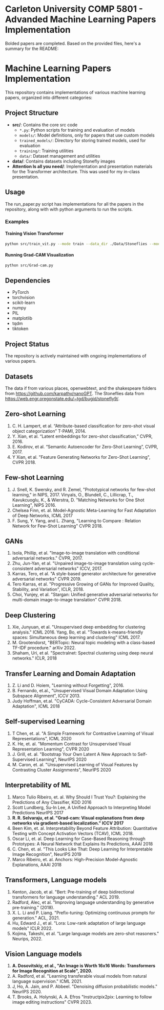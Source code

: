 # Carleton University COMP 5801 - Advanded Machine Learning Papers Implementation

Bolded papers are completed.
Based on the provided files, here's a summary for the README:

# Machine Learning Papers Implementation

This repository contains implementations of various machine learning papers, organized into different categories:

## Project Structure

-   **src/**: Contains the core src code
    -   `*.py`: Python scripts for training and evaluation of models
    -   `models/`: Model definitions, only for papers that use custom models
    -   `trained_models/`: Directory for storing trained models, used for evaluation
    -   `training/`: Training utilities
    -   `data/`: Dataset management and utilities
-   **data/**: Contains datasets including Stonefly images
-   **Attention Is all you need/**: Implementation and presentation materials for the Transformer architecture. This was used for my in-class presentation.

## Usage

The run_paper.py script has implementations for all the papers in the repository, along with with python arguments to run the scripts.

### Examples

#### Training Vision Transformer

```bash
python src/train_vit.py --mode train --data_dir ./Data/Stoneflies --model_path ./trained_models/vit_stonefly/best_model.pt --epochs 10 --batch_size 32 --learning_rate 0.001 --augment
```

#### Running Grad-CAM Visualization

```bash
python src/Grad-cam.py
```

## Dependencies

-   PyTorch
-   torchvision
-   scikit-learn
-   numpy
-   PIL
-   matplotlib
-   tqdm
-   tiktoken

## Project Status

The repository is actively maintained with ongoing implementations of various papers.

## Datasets

The data if from various places, openwebtext, and the shakespeare folders from https://github.com/karpathy/nanoGPT. The Stoneflies data from https://web.engr.oregonstate.edu/~tgd/bugid/stonefly9/.

## Zero-shot Learning

1. C. H. Lampert, et al. “Attribute-based classification for zero-shot visual object categorization” T-PAMI, 2014.
2. Y. Xian, et al. “Latent embeddings for zero-shot classification,” CVPR, 2016.
3. E. Kodirov, et al. “Semantic Autoencoder for Zero-Shot Learning”, CVPR, 2017.
4. Y Xian, et al. "Feature Generating Networks for Zero-Shot Learning", CVPR 2018.

## Few-shot Learning

1. J. Snell, K. Swersky, and R. Zemel, "Prototypical networks for few-shot learning," in NIPS, 2017.
   Vinyals, O., Blundell, C., Lillicrap, T., Kavukcuoglu, K., & Wierstra, D. "Matching Networks for One Shot Learning", NIPS 2016.
2. Chelsea Finn, et. al. Model-Agnostic Meta-Learning for Fast Adaptation of Deep Networks, ICML 2017
3. F. Sung, Y. Yang, and L. Zhang, "Learning to Compare : Relation Network for Few-Shot Learning" CVPR 2018.

## GANs

1. Isola, Phillip, et al. "Image-to-image translation with conditional adversarial networks." CVPR, 2017.
2. Zhu, Jun-Yan, et al. "Unpaired image-to-image translation using cycle-consistent adversarial networks" ICCV, 2017.
3. Karras, Tero, et al. "A style-based generator architecture for generative adversarial networks" CVPR 2019.
4. Tero Karras, et al. "Progressive Growing of GANs for Improved Quality, Stability, and Variation", ICLR, 2018.
5. Choi, Yunjey, et al. "Stargan: Unified generative adversarial networks for multi-domain image-to-image translation" CVPR 2018.

## Deep Clustering

1. Xie, Junyuan, et al. "Unsupervised deep embedding for clustering analysis." ICML 2016.
   Yang, Bo, et al. "Towards k-means-friendly spaces: Simultaneous deep learning and clustering" ICML 2017.
2. M. Grootendorst, "BERTopic: Neural topic modeling with a class-based TF-IDF procedure." arXiv 2022.
3. Shaham, Uri, et al. "Spectralnet: Spectral clustering using deep neural networks." ICLR, 2018

## Transfer Learning and Domain Adaptation

1. Z. Li and D. Hoiem, "Learning without Forgetting", 2016.
2. B. Fernando, et.al., "Unsupervised Visual Domain Adaptation Using Subspace Alignment", ICCV 2013.
3. Judy Hoffman, et.al. "CyCADA: Cycle-Consistent Adversarial Domain Adaptation", ICML 2018

## Self-supervised Learning

1. T Chen, et. al. "A Simple Framework for Contrastive Learning of Visual Representations", ICML 2020
2. K. He, et. al. "Momentum Contrast for Unsupervised Visual Representation Learning", CVPR 2020
3. J. Grill, et. al. "Bootstrap Your Own Latent A New Approach to Self-Supervised Learning", NeurIPS 2020
4. M. Caron, et. al. "Unsupervised Learning of Visual Features by Contrasting Cluster Assignments", NeurIPS 2020

## Interpretability of ML

1. Marco Tulio Ribeiro, et. al. Why Should I Trust You?: Explaining the Predictions of Any Classifier, KDD 2016
2. Scott Lundberg, Su-In Lee, A Unified Approach to Interpreting Model Predictions NeurIPS 2017
3. **R. R. Selvaraju, et al. "Grad-cam: Visual explanations from deep networks via gradient-based localization." ICCV 2017**
4. Been Kim, et. al. Interpretability Beyond Feature Attribution: Quantitative Testing with Concept Activation Vectors (TCAV), ICML 2018.
5. Oscar Li, et. al. Deep Learning for Case-Based Reasoning through Prototypes: A Neural Network that Explains Its Predictions, AAAI 2018
6. C. Chen, et. al. "This Looks Like That: Deep Learning for Interpretable Image Recognition", NeurIPS 2019
7. Marco Ribeiro, et. al. Anchors: High-Precision Model-Agnostic Explanations, AAAI 2018

## Transformers, Language models

1. Kenton, Jacob, et al. "Bert: Pre-training of deep bidirectional transformers for language understanding." ACL 2019.
2. Radford, Alec, et al. "Improving language understanding by generative pre-training." (2018).
3. X. L. Li and P. Liang. "Prefix-tuning: Optimizing continuous prompts for generation." ACL, 2021.
4. Hu, Edward J., et al. "Lora: Low-rank adaptation of large language models" ICLR 2022.
5. Kojima, Takeshi, et al. "Large language models are zero-shot reasoners." Neurips, 2022.

## Vision Language models

1. **A. Dosovitskiy, et al., "An Image is Worth 16x16 Words: Transformers for Image Recognition at Scale", 2020.**
2. A. Radford, et al. "Learning transferable visual models from natural language supervision." ICML 2021.
3. J, Ho, A. Jain, and P. Abbeel. "Denoising diffusion probabilistic models." NeurIPS 2020.
4. T. Brooks, A. Holynski, A. A. Efros "Instructpix2pix: Learning to follow image editing instructions" CVPR 2023.
